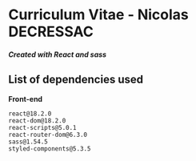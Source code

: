 # Curriculum Vitae - Nicolas DECRESSAC
##### _Created with React and sass_

## List of dependencies used
**Front-end**
```
react@18.2.0
react-dom@18.2.0
react-scripts@5.0.1
react-router-dom@6.3.0
sass@1.54.5
styled-components@5.3.5
```